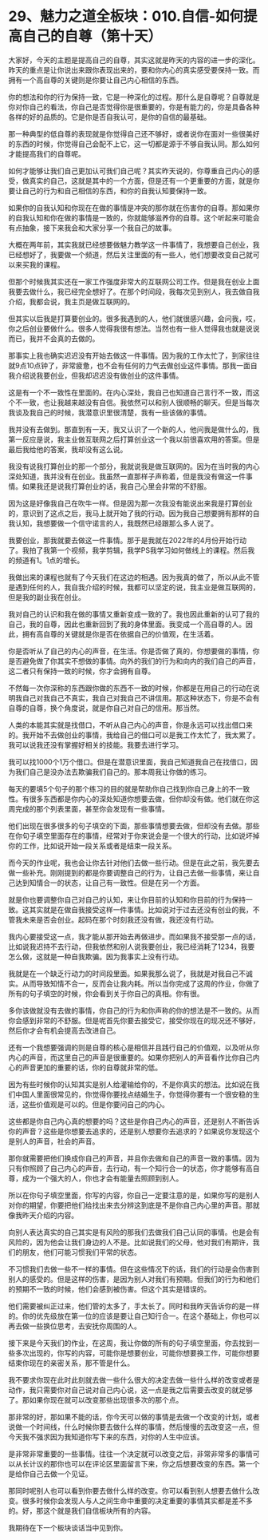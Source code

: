 # 29、魅力之道全板块：010.自信-如何提高自己的自尊（第十天）

大家好，今天的主题是提高自己的自尊，其实这就是昨天的内容的进一步的深化。昨天的重点是让你说出来跟你表现出来的，要和你内心的真实感受要保持一致。而拥有一个高自尊的关键则是你要让自己内心相信的东西。

你的想法和你的行为保持一致，它是一种深化的过程。那什么是自尊呢？自尊就是你对你自己的看法，你自己是否觉得你是很重要的，你是有能力的，你是具备各种各样的好的品质的。它是你是否自我认可，是你的自信的最基础。

那一种典型的低自尊的表现就是你觉得自己还不够好，或者说你在面对一些很美好的东西的时候，你觉得自己会配不上它，这一切都是源于不够自我认同。那么如何才能提高我们的自尊呢。

如何才能够让我们自己更加认可我们自己呢？其实昨天说的，你尊重自己内心的感受，做真实的自己，这就是其中的一个方面，但是还有一个更重要的方面，就是你要让自己的行为和自己相信的东西，和你的自我认知要保持一致。

如果你的自我认知和你现在在做的事情是冲突的那你就在伤害你的自尊。那如果你的自我认知和你在做的事情是一致的，你就能够滋养你的自尊。这个听起来可能会有点抽象，接下来我会和大家分享一个我自己的故事。

大概在两年前，其实我就已经想要做魅力教学这一件事情了，我想要自己创业，我已经想好了，我要做一个频道，然后关注里面的有一些人，他们想要改变自己就可以来买我的课程。

但那个时候我其实还在一家工作强度非常大的互联网公司工作。但是我在创业上面我要去做什么，我已经完全想好了。在那个时间段，我每次见到别人，我去做自我介绍，我都会说，我主页是做互联网的。

但其实以后我是打算要创业的。很多我遇到的人，他们就很感兴趣，会问我，哎，你之后创业要做什么。很多人觉得我很有想法。当然也有一些人觉得我也就是说说而已，我并不会真的去做的。

那事实上我也确实迟迟没有开始去做这一件事情。因为我的工作太忙了，到家往往就9点10点钟了，非常疲惫，也不会有任何的力气去做创业这件事情。那我一面自我介绍说我要创业，但我却迟迟没有做创业的这件事情。

这是有一个不一致性在里面的。在内心深处，我自己也知道自己言行不一致，而这个不一致，也让我越来越没有自信。我依然可以和别人很顺畅的聊天。但是当每次我谈及我自己的时候，我潜意识里很清楚，我有一些该做的事情。

我并没有去做到。那直到有一天，我又认识了一个新的人，他问我是做什么的，我第一反应是说，我主业做互联网之后打算创业这一个我以前很喜欢用的答案。但是最后我给他的答案，我却没有这么说。

我没有说我打算创业的那一个部分，我就说我是做互联网的。因为在当时我的内心深处知道，我并没有在创业。我虽然一直那样子声称着，但是我没有做这一件事情。如果我还是说我打算创业的话，我自己心里会非常的不舒服。

因为这是好像我自己在吹牛一样。但是因为那一次我没有能说出来我是打算创业的，意识到了这点之后，我马上就开始了我的行动。因为我自己想要拥有那样的自我认知，我想要做一个信守诺言的人，我既然已经跟那么多人说了。

我要创业，那我就要去做这一件事情。那于是我就在2022年的4月份开始行动了。我拍了我第一个视频，我学剪辑，我学PS我学习如何做线上的课程。然后我的频道有1。1点的增长。

我做出来的课程也就有了今天我们在这边的相遇。因为我真的做了，所以从此不管是遇到任何的人，我自我介绍的时候，我都可以坚定的说，我主业是做互联网的，但是我的副业我在创业。

我对自己的认识和我在做的事情又重新变成一致的了。我也因此重新的认可了我的自己，我的自尊，因此也重新回到了我的身体里面。我变成一个高自尊的人。因此，拥有高自尊的关键就是你是否在依据自己的价值观，在生活着。

你是否听从了自己的内心的声音，在生活。你是否做了真的，你想要做的事情，你是否避免做了你其实不想做的事情。向外的我们的行为和向内的我们自己的声音，这二者只有保持一致的时候，你才会拥有自尊。

不然每一次你深称的东西跟你做的东西不一致的时候，你都是在用自己的行动在说明我自己对我自己不真实，我自己对我自己不讲信用。那这种状态下，你是不会有自尊的自尊，换个角度说，就是你自己对自己的信用。那当然。

人类的本能其实就是找借口，不听从自己内心的声音，你是永远可以找出借口来的。我开始不去做创业的事情，我给自己的借口可以是我工作太忙了，我太累了。我可以说我还没有掌握好相关的技能。我要去进行学习。

我可以找1000个1万个借口。但是在潜意识里面，我自己知道我自己在找借口，因为我们自己是没办法去欺骗我们自己的。那本周我让你做的练习。

每天的要填5个句子的那个练习的目的就是帮助你自己找到你自己身上的不一致性。有很多东西都是你内心的深处知道你想要去做，但你却没有做。他们就在你这周完成的那个列表里面，甚至你会发现有一些事情。

他们出现在很多很多的句子填空的下面，那些事情想要去做，但却没有去做。那些在你句子填空里面存在的事情，经常对于你来说会是一个很大的行动，比如说坏掉你的工作，比如说开始一段关系或者是结束一段关系。

而今天的作业呢，我也会让你去针对他们去做一些行动。但是在此之前，我先要去做一些补充。刚刚提到的都是你要调整自己的行为，让自己去做一些事情，来让自己达到知情合一的状态，让自己有一致性。但是在另一个方面。

就是你也要调整你自己对自己的认知，来让你目前的认知和你目前的行为保持一致。这其实就是在做自我接受这样一件事情。比如说对于过去还没有创业的我，不管我未来是否会创业。起码在那个时刻我还没有做，我还没有行动。

我内心要接受这一点，我才能从那开始去再做进步。而如果我不接受那一点的话，比如说我迟持不去行动，但我依然和别人说我要创业，我已经消耗了1234，我要怎么做，这就是一种自我欺骗。因为我事实上没有行动。

我就是在一个缺乏行动力的时间段里面。如果我那么说了，我就是对我自己不诚实。从而导致知情不合一，反而会让我内耗。所以当你完成了这周的作业，你做了所有的句子填空的时候，你会看到关于你自己的真相。你有很。

多你该做就没有去做的事情，你自己的行为和你声称的你的想法是不一致的。从而你会感到非常的不舒服。但是呢首先你要去接受它，接受你现在的现况还不够好，然后你才会有机会提高去改进自己。

还有一个我想要强调的则是自尊的核心是相信并且践行自己的价值观，以及听从你内心的声音，而这里自己的声音是很重要的。如果你把别人的声音看作比你自己内心的声音更加的重要的话，你的自尊就非常的低。

因为有些时候你的认知其实是别人给灌输给你的，不是你真实的想法。比如说在我们中国人里面很常见的，你觉得你要找点结婚生子，你觉得你要有一个很安稳的生活，这些价值观是可以的。但是你要问自己的内心。

这些都是你自己内心真的想要的吗？这些是你自己内心的声音，还是别人不断告诉你的声音？这些是你想要去追求的，还是别人想要你去追求的？如果说你发现这个是别人的声音，社会的声音。

那你就需要把他们换成你自己的声音，并且你去做和自己的声音一致的事情。因为只有你照顾了自己内心的声音，去行动，有一个知行合一的状态，你才能够有高自尊，成为一个强大的人，你也才会有能量去照顾到别人。

所以在你句子填空里面，你写的内容，你自己一定要注意的是，如果你写的是别人对你的期望，你要把他们给找出来去分辨这到底是不是你自己内心里的声音。那就像我昨天介绍的内容。

向别人表达真实的自己其实是有风险的那我们去做我们自己认同的事情。也是会有风险的，因为他会让我们身边的人不是。比如说我们的父母，他对我们有期许，我们的朋友，他们可能习惯我们平常的状态。

不习惯我们去做一些不一样的事情。但在这些情况下的话，我们的行动是会伤害到别人的感受的。但是这样的伤害，是因为别人对我们有预期。但我们的行为和他们的预期不一致的时候，他们会感到被伤害。但这个其实是错误的。

他们需要被纠正过来，他们管的太多了，手太长了。同时和我昨天告诉你的是一样的。你的优先级放在第一位的应该是要让自己知行合一。在这个基础上，你也可以再去做一些换位思考，去安抚你周围的人。

接下来是今天我们的作业，在这周，我让你做的所有的句子填空里面，你去找到一些多次出现的，你写的内容，可能你是想要创业，可能你想要换工作，可能你想要结束你现在的亲密关系，那不管是什么。

我不要求你现在此时此刻就去做一些什么很大的决定去做一些什么样的改变或者是动作，我只需要你对自己说对自己内心说，这一点是我之后需要去改变的就足够了。那如果你现在就可以改变那些出现很多次的那个点。

那非常的好，那如果不能的话，你今天可以做的事情是去做一个改变的计划，或者说做一个时间线，什么时候你要去做什么样的事情，然后慢慢的去改变这一点，但今天我不强求因为我知道你写下来的东西，对你的人生中应该。

是非常非常重要的一些事情。往往一个决定就可以改变之后，非常非常多的事情可以从长计议的那你也可以在评论区里面留言下来，你之后想要改变的东西。第一个是给你自己去做一个见证。

那同时呢别人也可以看到你要去做什么样的改变。你可以看到别人想要去做什么改变。很多时候你会发现人与人之间生命中重要的决定重要的事情其实都是差不多的。好，那这个就是我们自信板块所有的内容。

我期待在下一个板块谈话当中见到你。